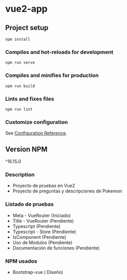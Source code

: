 # vue2-app

## Project setup
```
npm install
```

### Compiles and hot-reloads for development
```
npm run serve
```

### Compiles and minifies for production
```
npm run build
```

### Lints and fixes files
```
npm run lint
```

### Customize configuration
See [Configuration Reference](https://cli.vuejs.org/config/).

## Version NPM
^16.15.0

### Description
- Proyecto de pruebas en Vue2
- Proyecto de preguntas y descripciones de Pokemon   

### Listado de pruebas
- Meta - VueRouter (Iniciado)
- Title - VueRouter (Pendiente)
- Typescript (Pendiente)
- Typescript - Store (Pendiente)
- IsComponent (Pendiente)
- Uso de Modulos (Pendiente)
- Documentación de funciones (Pendiente)

### NPM usados
- Bootstrap-vue ( Diseño)
